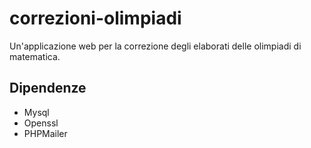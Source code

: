 correzioni-olimpiadi
====================

Un'applicazione web per la correzione degli elaborati delle olimpiadi di matematica.

Dipendenze
----------

* Mysql
* Openssl
* PHPMailer